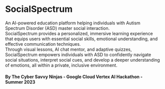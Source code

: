 # SocialSpectrum
An AI-powered education platform helping individuals with Autism Spectrum Disorder (ASD) master social interaction.<br>
SocialSpectrum provides a personalized, immersive learning experience that equips users with essential social skills, emotional understanding, and effective communication techniques.<br>
Through visual lessons, AI chat mentor, and adaptive quizzes, SocialSpectrum empowers individuals with ASD to confidently navigate social situations, interpret social cues, and develop a deeper understanding of emotions, all within a private, inclusive environment.

#### By The Cyber Savvy Ninjas - Google Cloud Vertex AI Hackathon - Summer 2023

